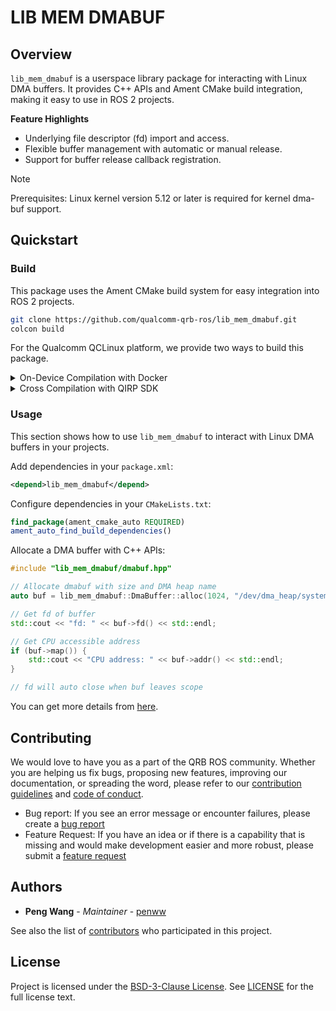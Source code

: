 # LIB MEM DMABUF

## Overview

`lib_mem_dmabuf` is a userspace library package for interacting with Linux DMA buffers. It provides C++ APIs and Ament CMake build integration, making it easy to use in ROS 2 projects.

**Feature Highlights**

* Underlying file descriptor (fd) import and access.
* Flexible buffer management with automatic or manual release.
* Support for buffer release callback registration.

> [!NOTE]
> Prerequisites: Linux kernel version 5.12 or later is required for kernel dma-buf support.

## Quickstart

### Build

This package uses the Ament CMake build system for easy integration into ROS 2 projects.

```bash
git clone https://github.com/qualcomm-qrb-ros/lib_mem_dmabuf.git
colcon build
```

For the Qualcomm QCLinux platform, we provide two ways to build this package.

<details>
<summary>On-Device Compilation with Docker</summary>

1. Set up the QCLinux Docker environment following the [QRB ROS Docker Setup](https://github.com/qualcomm-qrb-ros/qrb_ros_docker?tab=readme-ov-file#quickstart).

2. Clone and build the source code:

    ```bash
    git clone https://github.com/qualcomm-qrb-ros/lib_mem_dmabuf.git
    colcon build
    ```

</details>

<details><summary>Cross Compilation with QIRP SDK</summary>

1. Set up the QIRP SDK environment: Refer to [QRB ROS Documents: Getting Started](https://qualcomm-qrb-ros.github.io/main/getting_started/environment_setup.html)

2. Create a workspace and clone the source code:

    ```bash
    mkdir -p <qirp_decompressed_workspace>/qirp-sdk/ros_ws
    cd <qirp_decompressed_workspace>/qirp-sdk/ros_ws

    git clone https://github.com/qualcomm-qrb-ros/lib_mem_dmabuf.git
    ```

3. Build the source code with QIRP SDK:

    ```bash
    colcon build --cmake-args ${CMAKE_ARGS}
    ```

</details>

### Usage

This section shows how to use `lib_mem_dmabuf` to interact with Linux DMA buffers in your projects.

Add dependencies in your `package.xml`:

```xml
<depend>lib_mem_dmabuf</depend>
```

Configure dependencies in your `CMakeLists.txt`:

```cmake
find_package(ament_cmake_auto REQUIRED)
ament_auto_find_build_dependencies()
```

Allocate a DMA buffer with C++ APIs:

```c++
#include "lib_mem_dmabuf/dmabuf.hpp"

// Allocate dmabuf with size and DMA heap name
auto buf = lib_mem_dmabuf::DmaBuffer::alloc(1024, "/dev/dma_heap/system");

// Get fd of buffer
std::cout << "fd: " << buf->fd() << std::endl;

// Get CPU accessible address
if (buf->map()) {
    std::cout << "CPU address: " << buf->addr() << std::endl;
}

// fd will auto close when buf leaves scope
```

You can get more details from [here](https://qualcomm-qrb-ros.github.io/main/index.html).

## Contributing

We would love to have you as a part of the QRB ROS community. Whether you are helping us fix bugs, proposing new features, improving our documentation, or spreading the word, please refer to our [contribution guidelines](./CONTRIBUTING.md) and [code of conduct](./CODE_OF_CONDUCT.md).

- Bug report: If you see an error message or encounter failures, please create a [bug report](../../issues)
- Feature Request: If you have an idea or if there is a capability that is missing and would make development easier and more robust, please submit a [feature request](../../issues)

## Authors

* **Peng Wang** - *Maintainer* - [penww](https://github.com/penww)

See also the list of [contributors](https://github.com/your/project/contributors) who participated in this project.

## License

Project is licensed under the [BSD-3-Clause License](https://spdx.org/licenses/BSD-3-Clause.html). See [LICENSE](./LICENSE) for the full license text.
